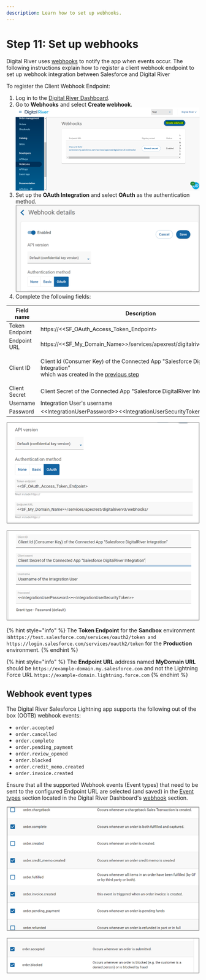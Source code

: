```yaml
---
description: Learn how to set up webhooks.
---
```


# Step 11: Set up webhooks

Digital River uses [webhooks](https://docs.digitalriver.com/digital-river-api/events-and-webhooks-1/webhooks) to notify the app when events occur.  The following instructions explain how to register a client webhook endpoint to set up webhook integration between Salesforce and Digital River

To register the Client Webhook Endpoint:

1. Log in to the [Digital River Dashboard](https://docs.digitalriver.com/digital-river-api/administration/dashboard).
2. Go to **Webhooks** and select **Create webhook**.\
   &#x20;![](<../.gitbook/assets/Create webhook.png>)&#x20;
3. Set up the **OAuth Integration** and select **OAuth** as the authentication method. \
   ![](<../.gitbook/assets/OAuth integration 2 (1).png>)&#x20;
4. Complete the following fields:

| Field name     | Description                                                                                                                                                                                                            |
| -------------- | ---------------------------------------------------------------------------------------------------------------------------------------------------------------------------------------------------------------------- |
| Token Endpoint | https://<\<SF\_OAuth\_Access\_Token\_Endpoint>                                                                                                                                                                         |
| Endpoint URL   | https://<\<SF\_My\_Domain\_Name>>/services/apexrest/digitalriverv3/webhooks/                                                                                                                                           |
| Client ID      | <p>Client Id (Consumer Key) of the Connected App "Salesforce DigitalRiver Integration" <br>which was created in the <a href="step-10-set-up-integration-between-salesforce-and-digital-river.md">previous step</a></p> |
| Client Secret  | Client Secret of the Connected App "Salesforce DigitalRiver Integration"                                                                                                                                               |
| Username       | Integration User's username                                                                                                                                                                                            |
| Password       | <\<IntegrationUserPassword>><\<IntegrationUserSecurityToken>>                                                                                                                                                          |

![](<../.gitbook/assets/OAuth integration 3.png>)

![](<../.gitbook/assets/OAuth integration 4.png>)

{% hint style="info" %}
The **Token Endpoint** for the **Sandbox** environment is`https://test.salesforce.com/services/oauth2/token and https://login.salesforce.com/services/oauth2/token` for the **Production** environment.&#x20;
{% endhint %}

{% hint style="info" %}
The **Endpoint URL** address named **MyDomain URL** should be `https://example-domain.my.salesforce.com` and not the Lightning Force URL `https://example-domain.lightning.force.com`
{% endhint %}

## Webhook event types

The Digital River Salesforce Lightning app supports the following out of the box (OOTB) webhook events:

* `order.accepted`
* `order.cancelled`
* `order.complete`
* `order.pending_payment`
* `order.review_opened`
* `order.blocked`
* `order.credit_memo.created`
* `order.invoice.created`

Ensure that all the supported Webhook events (Event types) that need to be sent to the configured Endpoint URL are selected (and saved) in the [Event types](https://docs.digitalriver.com/digital-river-api/events-and-webhooks-1/events-1/event-types) section located in the Digital River Dashboard's [webhook](https://docs.digitalriver.com/digital-river-api/events-and-webhooks-1/webhooks) section.

![](<../.gitbook/assets/Webhook 5.png>)

![](<../.gitbook/assets/Webhook 4.png>)

